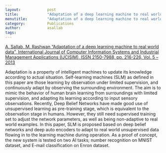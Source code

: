 ```yaml
---
layout:            post
title:             "Adaptation of a deep learning machine to real world data"
menutitle:         "Adaptation of a deep learning machine to real world data"
category:          Publications
author:            asallab
tags:              
---
```


[A. Sallab, M. Rashwan “Adaptation of a deep learning machine to real world data”,
International Journal of Computer Information Systems and Industrial Management
Applications (IJCISIM), ISSN 2150-7988, pp. 216-226, Vol. 5 – 2013](https://pdfs.semanticscholar.org/ea99/8cfbd565488efca8a3391045476e8d4b76bc.pdf)


Adaptation is a property of intelligent machines to
update its knowledge according to actual situation. Self-learning
machines (SLM) as defined in this paper are those learning by
observation under limited supervision, and continuously adapt
by observing the surrounding environment. The aim is to mimic
the behavior of human brain learning from surroundings with
limited supervision, and adapting its learning according to input
sensory observations. Recently, Deep Belief Networks have made
good use of unsupervised learning as pre-training stage, which is
equivalent to the observation stage in humans. However, they
still need supervised training set to adjust the network
parameters, as well as being non-adaptive to real world
examples. In this paper, SLM is proposed based on deep belief
networks and deep auto encoders to adapt to real world
unsupervised data flowing in to the learning machine
during operation. As a proof of concept, the new system
is tested on two AI tasks; number recognition on
MNIST dataset, and E-mail classification on Enron
dataset. 
